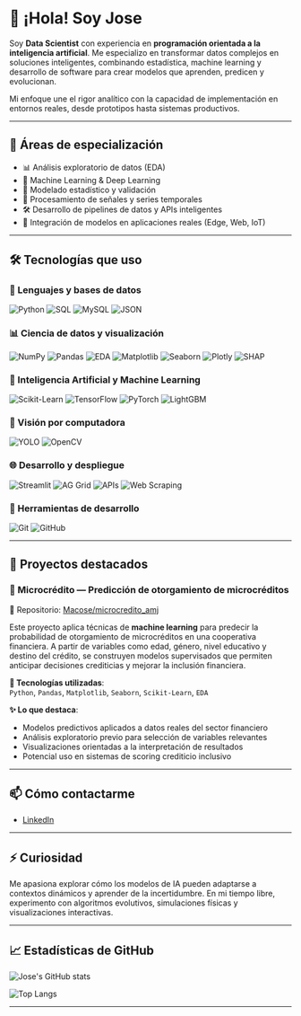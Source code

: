 # 👋 ¡Hola! Soy Jose

Soy **Data Scientist** con experiencia en **programación orientada a la inteligencia artificial**. Me especializo en transformar datos complejos en soluciones inteligentes, combinando estadística, machine learning y desarrollo de software para crear modelos que aprenden, predicen y evolucionan.

Mi enfoque une el rigor analítico con la capacidad de implementación en entornos reales, desde prototipos hasta sistemas productivos.

---

## 🚀 Áreas de especialización

- 📊 Análisis exploratorio de datos (EDA)  
- 🧠 Machine Learning & Deep Learning  
- 🧪 Modelado estadístico y validación  
- 🧬 Procesamiento de señales y series temporales  
- 🛠️ Desarrollo de pipelines de datos y APIs inteligentes  
- 🧰 Integración de modelos en aplicaciones reales (Edge, Web, IoT)

---

## 🛠️ Tecnologías que uso

### 🐍 Lenguajes y bases de datos
![Python](https://img.shields.io/badge/-Python-black?style=flat-square&logo=python)
![SQL](https://img.shields.io/badge/-SQL-black?style=flat-square&logo=mysql)
![MySQL](https://img.shields.io/badge/-MySQL-black?style=flat-square&logo=mysql)
![JSON](https://img.shields.io/badge/-JSON-black?style=flat-square&logo=json)

### 📊 Ciencia de datos y visualización
![NumPy](https://img.shields.io/badge/-NumPy-black?style=flat-square&logo=numpy)
![Pandas](https://img.shields.io/badge/-Pandas-black?style=flat-square&logo=pandas)
![EDA](https://img.shields.io/badge/-EDA-black?style=flat-square)
![Matplotlib](https://img.shields.io/badge/-Matplotlib-black?style=flat-square&logo=matplotlib)
![Seaborn](https://img.shields.io/badge/-Seaborn-black?style=flat-square)
![Plotly](https://img.shields.io/badge/-Plotly-black?style=flat-square&logo=plotly)
![SHAP](https://img.shields.io/badge/-SHAP-black?style=flat-square)

### 🤖 Inteligencia Artificial y Machine Learning
![Scikit-Learn](https://img.shields.io/badge/-Scikit--Learn-black?style=flat-square&logo=scikit-learn)
![TensorFlow](https://img.shields.io/badge/-TensorFlow-black?style=flat-square&logo=tensorflow)
![PyTorch](https://img.shields.io/badge/-PyTorch-black?style=flat-square&logo=pytorch)
![LightGBM](https://img.shields.io/badge/-LightGBM-black?style=flat-square)

### 🧠 Visión por computadora
![YOLO](https://img.shields.io/badge/-YOLO-black?style=flat-square)
![OpenCV](https://img.shields.io/badge/-OpenCV-black?style=flat-square&logo=opencv)

### 🌐 Desarrollo y despliegue
![Streamlit](https://img.shields.io/badge/-Streamlit-black?style=flat-square&logo=streamlit)
![AG Grid](https://img.shields.io/badge/-AG%20Grid-black?style=flat-square)
![APIs](https://img.shields.io/badge/-APIs-black?style=flat-square)
![Web Scraping](https://img.shields.io/badge/-Web%20Scraping-black?style=flat-square)

### 🔧 Herramientas de desarrollo
![Git](https://img.shields.io/badge/-Git-black?style=flat-square&logo=git)
![GitHub](https://img.shields.io/badge/-GitHub-black?style=flat-square&logo=github)

---

## 📂 Proyectos destacados

### 💸 Microcrédito — Predicción de otorgamiento de microcréditos  
📍 Repositorio: [Macose/microcredito_amj](https://github.com/Macose/microcredito_amj)

Este proyecto aplica técnicas de **machine learning** para predecir la probabilidad de otorgamiento de microcréditos en una cooperativa financiera. A partir de variables como edad, género, nivel educativo y destino del crédito, se construyen modelos supervisados que permiten anticipar decisiones crediticias y mejorar la inclusión financiera.

**🔧 Tecnologías utilizadas**:  
`Python`, `Pandas`, `Matplotlib`, `Seaborn`, `Scikit-Learn`, `EDA`

**✨ Lo que destaca**:  
- Modelos predictivos aplicados a datos reales del sector financiero  
- Análisis exploratorio previo para selección de variables relevantes  
- Visualizaciones orientadas a la interpretación de resultados  
- Potencial uso en sistemas de scoring crediticio inclusivo

---

## 📫 Cómo contactarme

- [LinkedIn](http://www.linkedin.com/in/josé-luis-macías-sánchez-b62224205)

---

## ⚡ Curiosidad

Me apasiona explorar cómo los modelos de IA pueden adaptarse a contextos dinámicos y aprender de la incertidumbre. En mi tiempo libre, experimento con algoritmos evolutivos, simulaciones físicas y visualizaciones interactivas.

---

## 📈 Estadísticas de GitHub

![Jose's GitHub stats](https://github-readme-stats.vercel.app/api?username=Macose&show_icons=true&theme=radical)

![Top Langs](https://github-readme-stats.vercel.app/api/top-langs/?username=Macose&layout=compact&theme=radical)

---
